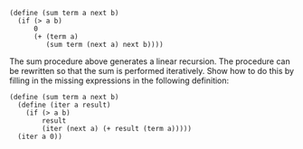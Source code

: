 ```
(define (sum term a next b)
  (if (> a b)
      0
      (+ (term a)
         (sum term (next a) next b))))
```

The sum procedure above generates a linear recursion. 
The procedure can be rewritten so that the sum is performed iteratively. 
Show how to do this by filling in the missing expressions in the following 
definition:

```
(define (sum term a next b)
  (define (iter a result)
    (if (> a b)
        result
        (iter (next a) (+ result (term a)))))
  (iter a 0))
```
